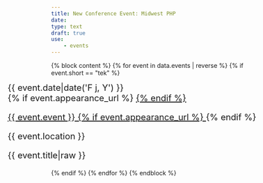 ```yaml
---
title: New Conference Event: Midwest PHP
date: 
type: text
draft: true
use:
    - events
---
```

{% block content %}
    {% for event in data.events | reverse %}
        {% if event.short == "tek" %}
            <div class="row appearance" style="font-size:20px; margin-left:-100px">
                <div class="col-md-3 text-right appearance-date">
                    {{ event.date|date('F j, Y') }}
                </div>
                <div class="col-md-9 appearance-details">
                    {% if event.appearance_url %}
                        <a href="{{ event.appearance_url }}">
                    {% endif %}
                    <p class="appearance-details__event">{{ event.event }}
                    {% if event.appearance_url %}
                        </a>
                    {% endif %}
                    <div class="appearance-details__location">{{ event.location }}</div>
                    <p class="appearance-details__title">{{ event.title|raw }}</p>
                </div>
            </div>
        {% endif %}
    {% endfor %}
{% endblock %}